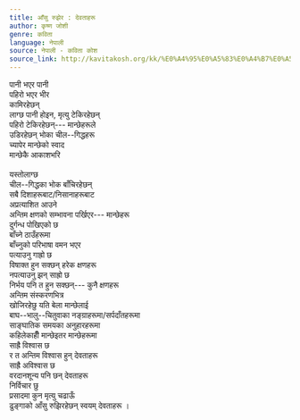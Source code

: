 ```yaml
---
title: आँसु रुझेर : देवताहरू
author: कृष्ण जोशी
genre: कविता
language: नेपाली
source: नेपाली - कविता कोश
source_link: http://kavitakosh.org/kk/%E0%A4%95%E0%A5%83%E0%A4%B7%E0%A5%8D%E0%A4%A3_%E0%A4%9C%E0%A5%8B%E0%A4%B6%E0%A5%80
---
```


पानी भएर पानी  
पहिरो भएर भीर  
कामिरहेछन्  
लाग्छ पानी होइन, मृत्यु टेकिरहेछन्  
पहिरो टेकिरहेछन्--- मान्छेहरूले  
उडिरहेछन् भोका चील--गिद्धहरू  
च्यापेर मान्छेको स्वाद  
मान्छेकै आकाशभरि  
   
यस्तोलाग्छ  
चील--गिद्धका भोक बाँचिरहेछन्  
सबै दिशाहरूबाट/निसानाहरूबाट  
अप्रत्याशित आउने  
अन्तिम क्षणको सम्भावना पर्खिएर--- मान्छेहरू  
दुर्गन्ध पोखिएको छ  
बाँच्ने ठाउँहरूमा  
बाँच्नुको परिभाषा वमन भएर  
पत्याउनु गाह्रो छ  
विषाक्त हुन सक्छन् हरेक क्षणहरू  
नपत्याउनु झन् साह्रो छ  
निर्भय पनि त हुन सक्छन्--- कुनै क्षणहरू  
अन्तिम संस्करणभित्र  
खोजिरहेछु यति बेला मान्छेलाई  
बाघ--भालु--चितुवाका नङ्ग्राहरूमा/सर्पदाँतहरूमा  
साङ्घातिक समयका अनुहारहरूमा  
कहिलेकाहीँ मान्छेइतर मान्छेहरूमा  
साह्रै विश्वास छ  
र त अन्तिम विश्वास हुन् देवताहरू  
साह्रै अविश्वास छ  
वरदानशून्य पनि छन् देवताहरू  
निर्विचार छु  
प्रसादमा कुन मृत्यु चढाऊँ  
ढुङ्गाको आँसु रुझिरहेछन् स्वयम् देवताहरू ।
